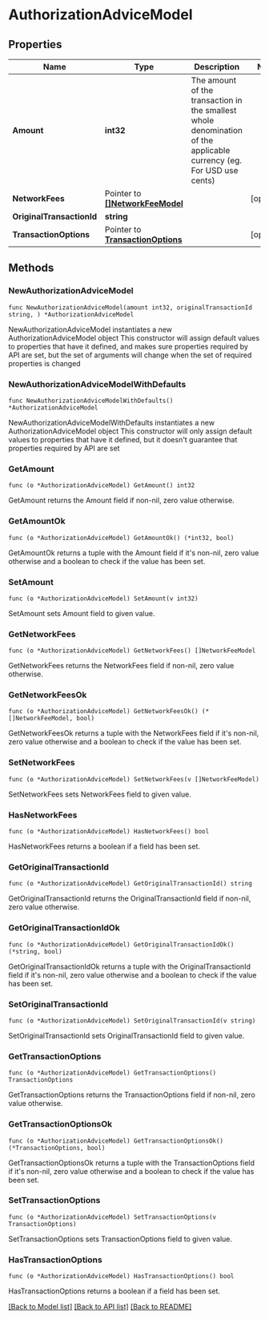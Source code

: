 # AuthorizationAdviceModel

## Properties

Name | Type | Description | Notes
------------ | ------------- | ------------- | -------------
**Amount** | **int32** | The amount of the transaction in the smallest whole denomination of the applicable currency (eg. For USD use cents) | 
**NetworkFees** | Pointer to [**[]NetworkFeeModel**](NetworkFeeModel.md) |  | [optional] 
**OriginalTransactionId** | **string** |  | 
**TransactionOptions** | Pointer to [**TransactionOptions**](TransactionOptions.md) |  | [optional] 

## Methods

### NewAuthorizationAdviceModel

`func NewAuthorizationAdviceModel(amount int32, originalTransactionId string, ) *AuthorizationAdviceModel`

NewAuthorizationAdviceModel instantiates a new AuthorizationAdviceModel object
This constructor will assign default values to properties that have it defined,
and makes sure properties required by API are set, but the set of arguments
will change when the set of required properties is changed

### NewAuthorizationAdviceModelWithDefaults

`func NewAuthorizationAdviceModelWithDefaults() *AuthorizationAdviceModel`

NewAuthorizationAdviceModelWithDefaults instantiates a new AuthorizationAdviceModel object
This constructor will only assign default values to properties that have it defined,
but it doesn't guarantee that properties required by API are set

### GetAmount

`func (o *AuthorizationAdviceModel) GetAmount() int32`

GetAmount returns the Amount field if non-nil, zero value otherwise.

### GetAmountOk

`func (o *AuthorizationAdviceModel) GetAmountOk() (*int32, bool)`

GetAmountOk returns a tuple with the Amount field if it's non-nil, zero value otherwise
and a boolean to check if the value has been set.

### SetAmount

`func (o *AuthorizationAdviceModel) SetAmount(v int32)`

SetAmount sets Amount field to given value.


### GetNetworkFees

`func (o *AuthorizationAdviceModel) GetNetworkFees() []NetworkFeeModel`

GetNetworkFees returns the NetworkFees field if non-nil, zero value otherwise.

### GetNetworkFeesOk

`func (o *AuthorizationAdviceModel) GetNetworkFeesOk() (*[]NetworkFeeModel, bool)`

GetNetworkFeesOk returns a tuple with the NetworkFees field if it's non-nil, zero value otherwise
and a boolean to check if the value has been set.

### SetNetworkFees

`func (o *AuthorizationAdviceModel) SetNetworkFees(v []NetworkFeeModel)`

SetNetworkFees sets NetworkFees field to given value.

### HasNetworkFees

`func (o *AuthorizationAdviceModel) HasNetworkFees() bool`

HasNetworkFees returns a boolean if a field has been set.

### GetOriginalTransactionId

`func (o *AuthorizationAdviceModel) GetOriginalTransactionId() string`

GetOriginalTransactionId returns the OriginalTransactionId field if non-nil, zero value otherwise.

### GetOriginalTransactionIdOk

`func (o *AuthorizationAdviceModel) GetOriginalTransactionIdOk() (*string, bool)`

GetOriginalTransactionIdOk returns a tuple with the OriginalTransactionId field if it's non-nil, zero value otherwise
and a boolean to check if the value has been set.

### SetOriginalTransactionId

`func (o *AuthorizationAdviceModel) SetOriginalTransactionId(v string)`

SetOriginalTransactionId sets OriginalTransactionId field to given value.


### GetTransactionOptions

`func (o *AuthorizationAdviceModel) GetTransactionOptions() TransactionOptions`

GetTransactionOptions returns the TransactionOptions field if non-nil, zero value otherwise.

### GetTransactionOptionsOk

`func (o *AuthorizationAdviceModel) GetTransactionOptionsOk() (*TransactionOptions, bool)`

GetTransactionOptionsOk returns a tuple with the TransactionOptions field if it's non-nil, zero value otherwise
and a boolean to check if the value has been set.

### SetTransactionOptions

`func (o *AuthorizationAdviceModel) SetTransactionOptions(v TransactionOptions)`

SetTransactionOptions sets TransactionOptions field to given value.

### HasTransactionOptions

`func (o *AuthorizationAdviceModel) HasTransactionOptions() bool`

HasTransactionOptions returns a boolean if a field has been set.


[[Back to Model list]](../README.md#documentation-for-models) [[Back to API list]](../README.md#documentation-for-api-endpoints) [[Back to README]](../README.md)


